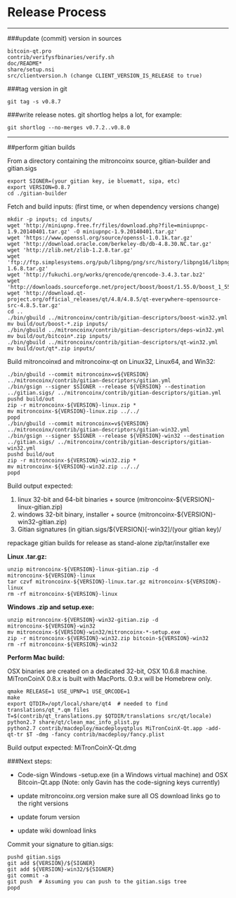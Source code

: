 Release Process
====================

* * *

###update (commit) version in sources


	bitcoin-qt.pro
	contrib/verifysfbinaries/verify.sh
	doc/README*
	share/setup.nsi
	src/clientversion.h (change CLIENT_VERSION_IS_RELEASE to true)

###tag version in git

	git tag -s v0.8.7

###write release notes. git shortlog helps a lot, for example:

	git shortlog --no-merges v0.7.2..v0.8.0

* * *

##perform gitian builds

 From a directory containing the mitroncoinx source, gitian-builder and gitian.sigs
  
	export SIGNER=(your gitian key, ie bluematt, sipa, etc)
	export VERSION=0.8.7
	cd ./gitian-builder

 Fetch and build inputs: (first time, or when dependency versions change)

	mkdir -p inputs; cd inputs/
	wget 'http://miniupnp.free.fr/files/download.php?file=miniupnpc-1.9.20140401.tar.gz' -O miniupnpc-1.9.20140401.tar.gz'
	wget 'https://www.openssl.org/source/openssl-1.0.1k.tar.gz'
	wget 'http://download.oracle.com/berkeley-db/db-4.8.30.NC.tar.gz'
	wget 'http://zlib.net/zlib-1.2.8.tar.gz'
	wget 'ftp://ftp.simplesystems.org/pub/libpng/png/src/history/libpng16/libpng-1.6.8.tar.gz'
	wget 'http://fukuchi.org/works/qrencode/qrencode-3.4.3.tar.bz2'
	wget 'http://downloads.sourceforge.net/project/boost/boost/1.55.0/boost_1_55_0.tar.bz2'
	wget 'http://download.qt-project.org/official_releases/qt/4.8/4.8.5/qt-everywhere-opensource-src-4.8.5.tar.gz'
	cd ..
	./bin/gbuild ../mitroncoinx/contrib/gitian-descriptors/boost-win32.yml
	mv build/out/boost-*.zip inputs/
	./bin/gbuild ../mitroncoinx/contrib/gitian-descriptors/deps-win32.yml
	mv build/out/bitcoin*.zip inputs/
	./bin/gbuild ../mitroncoinx/contrib/gitian-descriptors/qt-win32.yml
	mv build/out/qt*.zip inputs/

 Build mitroncoinxd and mitroncoinx-qt on Linux32, Linux64, and Win32:
  
	./bin/gbuild --commit mitroncoinx=v${VERSION} ../mitroncoinx/contrib/gitian-descriptors/gitian.yml
	./bin/gsign --signer $SIGNER --release ${VERSION} --destination ../gitian.sigs/ ../mitroncoinx/contrib/gitian-descriptors/gitian.yml
	pushd build/out
	zip -r mitroncoinx-${VERSION}-linux.zip *
	mv mitroncoinx-${VERSION}-linux.zip ../../
	popd
	./bin/gbuild --commit mitroncoinx=v${VERSION} ../mitroncoinx/contrib/gitian-descriptors/gitian-win32.yml
	./bin/gsign --signer $SIGNER --release ${VERSION}-win32 --destination ../gitian.sigs/ ../mitroncoinx/contrib/gitian-descriptors/gitian-win32.yml
	pushd build/out
	zip -r mitroncoinx-${VERSION}-win32.zip *
	mv mitroncoinx-${VERSION}-win32.zip ../../
	popd

  Build output expected:

  1. linux 32-bit and 64-bit binaries + source (mitroncoinx-${VERSION}-linux-gitian.zip)
  2. windows 32-bit binary, installer + source (mitroncoinx-${VERSION}-win32-gitian.zip)
  3. Gitian signatures (in gitian.sigs/${VERSION}[-win32]/(your gitian key)/

repackage gitian builds for release as stand-alone zip/tar/installer exe

**Linux .tar.gz:**

	unzip mitroncoinx-${VERSION}-linux-gitian.zip -d mitroncoinx-${VERSION}-linux
	tar czvf mitroncoinx-${VERSION}-linux.tar.gz mitroncoinx-${VERSION}-linux
	rm -rf mitroncoinx-${VERSION}-linux

**Windows .zip and setup.exe:**

	unzip mitroncoinx-${VERSION}-win32-gitian.zip -d mitroncoinx-${VERSION}-win32
	mv mitroncoinx-${VERSION}-win32/mitroncoinx-*-setup.exe .
	zip -r mitroncoinx-${VERSION}-win32.zip bitcoin-${VERSION}-win32
	rm -rf mitroncoinx-${VERSION}-win32

**Perform Mac build:**

  OSX binaries are created on a dedicated 32-bit, OSX 10.6.8 machine.
  MiTronCoinX 0.8.x is built with MacPorts.  0.9.x will be Homebrew only.

	qmake RELEASE=1 USE_UPNP=1 USE_QRCODE=1
	make
	export QTDIR=/opt/local/share/qt4  # needed to find translations/qt_*.qm files
	T=$(contrib/qt_translations.py $QTDIR/translations src/qt/locale)
	python2.7 share/qt/clean_mac_info_plist.py
	python2.7 contrib/macdeploy/macdeployqtplus MiTronCoinX-Qt.app -add-qt-tr $T -dmg -fancy contrib/macdeploy/fancy.plist

 Build output expected: MiTronCoinX-Qt.dmg

###Next steps:

* Code-sign Windows -setup.exe (in a Windows virtual machine) and
  OSX Bitcoin-Qt.app (Note: only Gavin has the code-signing keys currently)

* update mitroncoinx.org version
  make sure all OS download links go to the right versions

* update forum version

* update wiki download links

Commit your signature to gitian.sigs:

	pushd gitian.sigs
	git add ${VERSION}/${SIGNER}
	git add ${VERSION}-win32/${SIGNER}
	git commit -a
	git push  # Assuming you can push to the gitian.sigs tree
	popd


